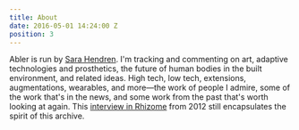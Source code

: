```yaml
---
title: About
date: 2016-05-01 14:24:00 Z
position: 3
---
```


Abler is run by [Sara Hendren](http://sarahendren.siteleaf.net). I'm tracking and commenting on art, adaptive technologies and prosthetics, the future of human bodies in the built environment, and related ideas. High tech, low tech, extensions, augmentations, wearables, and more—the work of people I admire, some of the work that's in the news, and some work from the past that's worth looking at again. This [interview in Rhizome](http://rhizome.org/editorial/2012/oct/4/inside-prosthetic-imaginary-interview-sara-hendren/) from 2012 still encapsulates the spirit of this archive.
